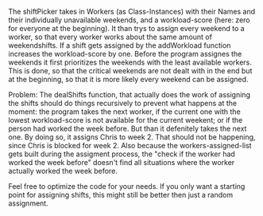 The shiftPicker takes in Workers (as Class-Instances) with their Names and their individually unavailable weekends, and a workload-score (here: zero for everyone at the beginning).
It than trys to assign every weekend to a worker, so that every worker works about the same amount of weekendshifts. If a shift gets assigned by the addWorkload function increases the workload-score by one. Before the program assignes the weekends it first prioritizes the weekends with the least available workers. This is done, so that the critical weekends are not dealt with in the end but at the beginning, so that it is more likely every weekend can be assigned.

Problem: The dealShifts function, that actually does the work of assigning the shifts should do things recursively to prevent what happens at the moment: the program takes the next worker, if the current one with the lowest workload-score is not available for the current weekent; or if the person had worked the week before. But than it defenitely takes the next one. By doing so, it assigns Chris to week 2. That should not be happening, since Chris is blocked for week 2. Also because the workers-assigned-list gets built during the assigment process, the "check if the worker had worked the week before" doesn't find all situations where the worker actually worked the week before.

Feel free to optimize the code for your needs. If you only want a starting point for assigning shifts, this might still be better then just a random assignment.